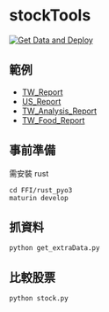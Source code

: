 # stockTools
[![Get Data and Deploy](https://github.com/z-Wind/stockTools/actions/workflows/deploy.yml/badge.svg)](https://github.com/z-Wind/stockTools/actions/workflows/deploy.yml)

## 範例
* [TW_Report](https://z-wind.github.io/stockTools/TW_Report.html)
* [US_Report](https://z-wind.github.io/stockTools/US_Report.html)
* [TW_Analysis_Report](https://z-wind.github.io/stockTools/TW_Analysis_Report.html?filterDivID=all)
* [TW_Food_Report](https://z-wind.github.io/stockTools/TW_Food_Report.html)

## 事前準備
需安裝 rust
```
cd FFI/rust_pyo3
maturin develop
```

## 抓資料
```
python get_extraData.py
```

## 比較股票
```
python stock.py
```
